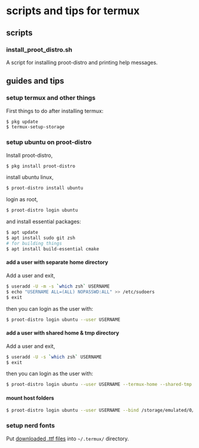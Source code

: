 # scripts and tips for termux

## scripts

### install_proot_distro.sh

A script for installing proot-distro and printing help messages.

## guides and tips

### setup termux and other things

First things to do after installing termux:

```bash
$ pkg update
$ termux-setup-storage
```

### setup ubuntu on proot-distro

Install proot-distro,

```bash
$ pkg install proot-distro
```

install ubuntu linux,

```bash
$ proot-distro install ubuntu
```

login as root,

```bash
$ proot-distro login ubuntu
```

and install essential packages:

```bash
$ apt update
$ apt install sudo git zsh
# for building things
$ apt install build-essential cmake
```

#### add a user with separate home directory

Add a user and exit,

```bash
$ useradd -U -m -s `which zsh` USERNAME
$ echo "USERNAME ALL=(ALL) NOPASSWD:ALL" >> /etc/sudoers
$ exit
```

then you can login as the user with:

```bash
$ proot-distro login ubuntu --user USERNAME
```

#### add a user with shared home & tmp directory

Add a user and exit,

```bash
$ useradd -U -s `which zsh` USERNAME
$ exit
```

then you can login as the user with:

```bash
$ proot-distro login ubuntu --user USERNAME --termux-home --shared-tmp
```

#### mount host folders

```bash
$ proot-distro login ubuntu --user USERNAME --bind /storage/emulated/0/Download:/home/USERNAME/files
```

### setup nerd fonts

Put [downloaded .ttf files](https://www.nerdfonts.com/font-downloads) into `~/.termux/` directory.

